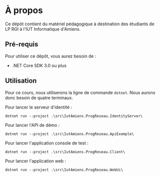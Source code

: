 À propos
========

Ce dépôt contient du matériel pédagogique à destination des étudiants de LP RGI à l'IUT Informatique d'Amiens.

Pré-requis
----------

Pour utiliser ce dépôt, vous aurez besoin de :

- .NET Core SDK 3.0 ou plus

Utilisation
-----------

Pour ce cours, nous utiliserons la ligne de commande `dotnet`. Nous aurons donc besoin de quatre terminaux.

Pour lancer le serveur d'identité :

```
dotnet run --project .\src\IutAmiens.ProgReseau.IdentityServer\
```

Pour lancer l'API de démo :

```
dotnet run --project .\src\IutAmiens.ProgReseau.ApiExemple\
```

Pour lancer l'application console de test :

```
dotnet run --project .\src\IutAmiens.ProgReseau.Client\
```

Pour lancer l'application web :

```
dotnet run --project .\src\IutAmiens.ProgReseau.WebUi\
```
